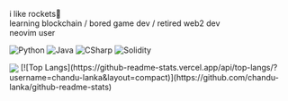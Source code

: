 i like rockets🚀
<br/>
learning blockchain / bored game dev / retired web2 dev
<br/>
neovim user

<p>
  <img alt="Python" src="https://img.shields.io/badge/-Python-23272A?style=flat&logo=python">
  <img alt="Java" src="https://img.shields.io/badge/-Java-23272A?style=flat&logo=java">
  <img alt="CSharp" src="https://img.shields.io/badge/-CSharp-23272A?style=flat&logo=csharp">
  <img alt="Solidity" src="https://img.shields.io/badge/-Solidity-23272A?style=flat&logo=solidity">
</p>

<img align="center" src="https://github-readme-stats.vercel.app/api?username=chandu-lanka&show_icons=true&count_private=true&include_all_commits=true" />
[![Top Langs](https://github-readme-stats.vercel.app/api/top-langs/?username=chandu-lanka&layout=compact)](https://github.com/chandu-lanka/github-readme-stats)

